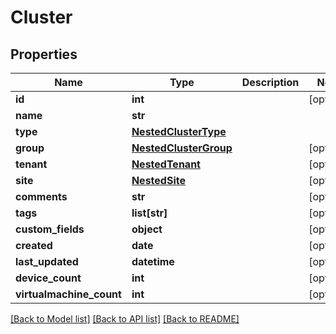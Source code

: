 # Cluster

## Properties
Name | Type | Description | Notes
------------ | ------------- | ------------- | -------------
**id** | **int** |  | [optional] 
**name** | **str** |  | 
**type** | [**NestedClusterType**](NestedClusterType.md) |  | 
**group** | [**NestedClusterGroup**](NestedClusterGroup.md) |  | [optional] 
**tenant** | [**NestedTenant**](NestedTenant.md) |  | [optional] 
**site** | [**NestedSite**](NestedSite.md) |  | [optional] 
**comments** | **str** |  | [optional] 
**tags** | **list[str]** |  | [optional] 
**custom_fields** | **object** |  | [optional] 
**created** | **date** |  | [optional] 
**last_updated** | **datetime** |  | [optional] 
**device_count** | **int** |  | [optional] 
**virtualmachine_count** | **int** |  | [optional] 

[[Back to Model list]](../README.md#documentation-for-models) [[Back to API list]](../README.md#documentation-for-api-endpoints) [[Back to README]](../README.md)


